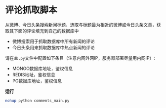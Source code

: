 # 评论抓取脚本

从微博、今日头条搜索新闻标题，选取与标题最为相近的微博或今日头条文章，获取其下面的评论填充到自己的数据库中


+ 微博搜索用于抓取数据库中所有新闻的评论
+ 今日头条用来抓取数据库中热点新闻的评论


请在`db.py`文件中配置如下条目（注意内网外网IP，服务器部署尽量用内网IP）:

+ MONGO数据库地址，鉴权信息
+ REDIS地址，鉴权信息
+ PG数据库地址，鉴权信息


**运行**
```bash
nohup python comments_main.py
```